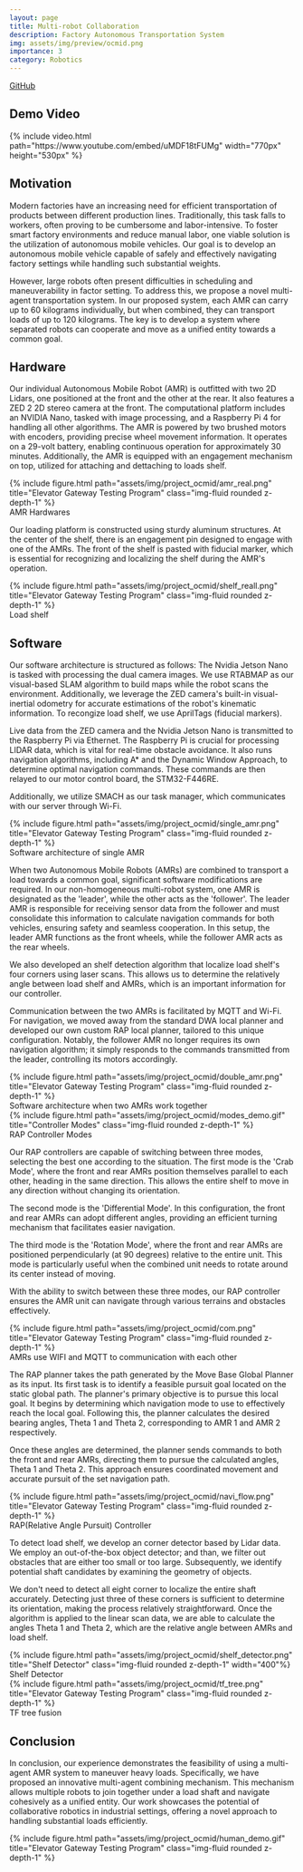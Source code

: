 ```yaml
---
layout: page
title: Multi-robot Collaboration
description: Factory Autonomous Transportation System
img: assets/img/preview/ocmid.png
importance: 3
category: Robotics
---
```


<!-- hyperlink icon  -->
<div class="row" style="margin-bottom: 20px;">
    <!-- github icon -->
    <div class="col-sm mt-3 mt-md-0 text-center">
        <div class="icon-with-text">
            <a href="https://github.com/solab-ntu/solamr.git" target="_blank" rel="noopener noreferrer">
            <span class="icon-text h3">GitHub</span>
            <i class="fa-brands fa-github h3"></i></a>
        </div>
    </div>
</div>

## Demo Video

<!-- youtube  -->
<div class="row justify-content-sm-center">
    <div class="col-sm-12">
        {% include video.html path="https://www.youtube.com/embed/uMDF18tFUMg" width="770px" height="530px" %}
    </div>
</div>

## Motivation

Modern factories have an increasing need for efficient transportation of products between different production lines. Traditionally, this task falls to workers, often proving to be cumbersome and labor-intensive. To foster smart factory environments and reduce manual labor, one viable solution is the utilization of autonomous mobile vehicles. Our goal is to develop an autonomous mobile vehicle capable of safely and effectively navigating factory settings while handling such substantial weights.

However, large robots often present difficulties in scheduling and maneuverability in factor setting. To address this, we propose a novel multi-agent transportation system. In our proposed system, each AMR can carry up to 60 kilograms individually, but when combined, they can transport loads of up to 120 kilograms. The key is to develop a system where separated robots can cooperate and move as a unified entity towards a common goal.

## Hardware
Our individual Autonomous Mobile Robot (AMR) is outfitted with two 2D Lidars, one positioned at the front and the other at the rear. It also features a ZED 2 2D stereo camera at the front. The computational platform includes an NVIDIA Nano, tasked with image processing, and a Raspberry Pi 4 for handling all other algorithms. The AMR is powered by two brushed motors with encoders, providing precise wheel movement information. It operates on a 29-volt battery, enabling continuous operation for approximately 30 minutes. Additionally, the AMR is equipped with an engagement mechanism on top, utilized for attaching and dettaching to loads shelf.

<div class="row">
    <div class="col-sm mt-3 mt-md-0">
        {% include figure.html path="assets/img/project_ocmid/amr_real.png" title="Elevator Gateway Testing Program" class="img-fluid rounded z-depth-1" %}
    </div>
</div>
<div class="caption">
    AMR Hardwares
</div>

Our loading platform is constructed using sturdy aluminum structures. At the center of the shelf, there is an engagement pin designed to engage with one of the AMRs. The front of the shelf is pasted with fiducial marker, which is essential for recognizing and localizing the shelf during the AMR's operation.

<div class="row">
    <div class="col-sm mt-3 mt-md-0">
        {% include figure.html path="assets/img/project_ocmid/shelf_reall.png" title="Elevator Gateway Testing Program" class="img-fluid rounded z-depth-1" %}
    </div>
</div>
<div class="caption">
    Load shelf
</div>

## Software

Our software architecture is structured as follows: The Nvidia Jetson Nano is tasked with processing the dual camera images. We use RTABMAP as our visual-based SLAM algorithm to build maps while the robot scans the environment. Additionally, we leverage the ZED camera's built-in visual-inertial odometry for accurate estimations of the robot's kinematic information. To recongize load shelf, we use AprilTags (fiducial markers).

Live data from the ZED camera and the Nvidia Jetson Nano is transmitted to the Raspberry Pi via Ethernet. The Raspberry Pi is crucial for processing LIDAR data, which is vital for real-time obstacle avoidance. It also runs navigation algorithms, including A* and the Dynamic Window Approach, to determine optimal navigation commands. These commands are then relayed to our motor control board, the STM32-F446RE.

Additionally, we utilize SMACH as our task manager, which communicates with our server through Wi-Fi.

<div class="row">
    <div class="col-sm mt-3 mt-md-0">
        {% include figure.html path="assets/img/project_ocmid/single_amr.png" title="Elevator Gateway Testing Program" class="img-fluid rounded z-depth-1" %}
    </div>
</div>
<div class="caption">
    Software architecture of single AMR
</div>

When two Autonomous Mobile Robots (AMRs) are combined to transport a load towards a common goal, significant software modifications are required. In our non-homogeneous multi-robot system, one AMR is designated as the 'leader', while the other acts as the 'follower'. The leader AMR is responsible for receiving sensor data from the follower and must consolidate this information to calculate navigation commands for both vehicles, ensuring safety and seamless cooperation. In this setup, the leader AMR functions as the front wheels, while the follower AMR acts as the rear wheels.

We also developed an shelf detection algorithm that localize load shelf's four corners using laser scans. This allows us to determine the relatively angle between load shelf and AMRs, which is an important information for our controller. 

Communication between the two AMRs is facilitated by MQTT and Wi-Fi. For navigation, we moved away from the standard DWA local planner and developed our own custom RAP local planner, tailored to this unique configuration. Notably, the follower AMR no longer requires its own navigation algorithm; it simply responds to the commands transmitted from the leader, controlling its motors accordingly.

<div class="row">
    <div class="col-sm mt-3 mt-md-0">
        {% include figure.html path="assets/img/project_ocmid/double_amr.png" title="Elevator Gateway Testing Program" class="img-fluid rounded z-depth-1" %}
    </div>
</div>
<div class="caption">
    Software architecture when two AMRs work together
</div>

<div class="text-center">
    <div class="row">
        <div class="col-sm mt-3 mt-md-0">
            {% include figure.html path="assets/img/project_ocmid/modes_demo.gif" title="Controller Modes" class="img-fluid rounded z-depth-1" %}
        </div>
    </div>
    <div class="caption">
        RAP Controller Modes
    </div>
</div>

Our RAP controllers are capable of switching between three modes, selecting the best one according to the situation. The first mode is the 'Crab Mode', where the front and rear AMRs position themselves parallel to each other, heading in the same direction. This allows the entire shelf to move in any direction without changing its orientation.

The second mode is the 'Differential Mode'. In this configuration, the front and rear AMRs can adopt different angles, providing an efficient turning mechanism that facilitates easier navigation.

The third mode is the 'Rotation Mode', where the front and rear AMRs are positioned perpendicularly (at 90 degrees) relative to the entire unit. This mode is particularly useful when the combined unit needs to rotate around its center instead of moving.

With the ability to switch between these three modes, our RAP controller ensures the AMR unit can navigate through various terrains and obstacles effectively.

<div class="text-center">
    <div class="row">
        <div class="col-sm mt-3 mt-md-0">
            {% include figure.html path="assets/img/project_ocmid/com.png" title="Elevator Gateway Testing Program" class="img-fluid rounded z-depth-1" %}
        </div>
    </div>
    <div class="caption">
        AMRs use WIFI and MQTT to communication with each other
    </div>
</div>

The RAP planner takes the path generated by the Move Base Global Planner as its input. Its first task is to identify a feasible pursuit goal located on the static global path. The planner's primary objective is to pursue this local goal. It begins by determining which navigation mode to use to effectively reach the local goal. Following this, the planner calculates the desired bearing angles, Theta 1 and Theta 2, corresponding to AMR 1 and AMR 2 respectively.

Once these angles are determined, the planner sends commands to both the front and rear AMRs, directing them to pursue the calculated angles, Theta 1 and Theta 2. This approach ensures coordinated movement and accurate pursuit of the set navigation path.

<div class="row">
    <div class="col-sm mt-3 mt-md-0">
        {% include figure.html path="assets/img/project_ocmid/navi_flow.png" title="Elevator Gateway Testing Program" class="img-fluid rounded z-depth-1" %}
    </div>
</div>
<div class="caption">
    RAP(Relative Angle Pursuit) Controller
</div>

To detect load shelf, we develop an corner detector based by Lidar data. We employ an out-of-the-box object detector; and than, we filter out obstacles that are either too small or too large. Subsequently, we identify potential shaft candidates by examining the geometry of objects.

We don't need to detect all eight corner to localize the entire shaft accurately. Detecting just three of these corners is sufficient to determine its orientation, making the process relatively straightforward. Once the algorithm is applied to the linear scan data, we are able to calculate the angles Theta 1 and Theta 2, which are the relative angle between AMRs and load shelf.

<div class="text-center">
    <div class="row">
        <div class="col-sm mt-3 mt-md-0">
            {% include figure.html path="assets/img/project_ocmid/shelf_detector.png" title="Shelf Detector" class="img-fluid rounded z-depth-1" width="400"%}
        </div>
    </div>
    <div class="caption">
        Shelf Detector
    </div>
</div>

<div class="text-center">
    <div class="row">
        <div class="col-sm mt-3 mt-md-0">
            {% include figure.html path="assets/img/project_ocmid/tf_tree.png" title="Elevator Gateway Testing Program" class="img-fluid rounded z-depth-1" %}
        </div>
    </div>
    <div class="caption">
        TF tree fusion
    </div>
</div>

## Conclusion 
In conclusion, our experience demonstrates the feasibility of using a multi-agent AMR system to maneuver heavy loads. Specifically, we have proposed an innovative multi-agent combining mechanism. This mechanism allows multiple robots to join together under a load shaft and navigate cohesively as a unified entity. Our work showcases the potential of collaborative robotics in industrial settings, offering a novel approach to handling substantial loads efficiently.

<div class="text-center">
    <div class="row">
        <div class="col-sm mt-3 mt-md-0">
            {% include figure.html path="assets/img/project_ocmid/human_demo.gif" title="Elevator Gateway Testing Program" class="img-fluid rounded z-depth-1" %}
        </div>
    </div>
</div>